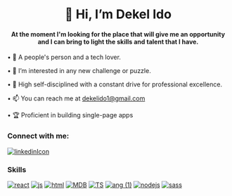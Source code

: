 <h1 align="center">👋 Hi, I’m Dekel Ido</h1>
<h4 fontsize="23" align="center">At the moment I'm looking for the place that will give me an opportunity and I can bring to light the skills and talent that I have.</h4>

•  🧲 A people's person and a tech lover.

•  👀 I’m interested in any new challenge or puzzle.

•  🎯 High self-disciplined with a constant drive for professional excellence. 
 
•  📫 You can reach me at dekelido1@gmail.com

•  🏆 Proficient in building single-page apps

### Connect with me:
 [![linkedinIcon](https://user-images.githubusercontent.com/109578899/198277403-18cd3cde-7b46-41cd-a070-bab472e66a4d.png)](https://skyllo.herokuapp.com "Skyllo link")
 
### Skills


[![react](https://user-images.githubusercontent.com/109578899/198281193-8e99543e-a49d-4e95-bf1e-267a2df365d9.png)](https://reactjs.org/ "react link")
[![js](https://user-images.githubusercontent.com/109578899/198281694-506f1401-fa24-4205-ac2f-e1fe11ea4e94.png)](https://developer.mozilla.org/en-US/docs/Web/JavaScript "js link")
[![html](https://user-images.githubusercontent.com/109578899/198281883-d8a9d754-2141-4411-8f1b-db7fc19084ee.png)](https://www.w3.org/standards/ "html link")
[![MDB](https://user-images.githubusercontent.com/109578899/198282056-79feb9f6-9355-4269-a9f0-e2074ec2e5be.png)](https://www.mongodb.com/ "mongo link")
[![TS](https://user-images.githubusercontent.com/109578899/198282179-2442fe6a-c834-4597-8e10-cd282eb3819d.png)](https://www.typescriptlang.org/ "typescript link")
[![ang (1)](https://user-images.githubusercontent.com/109578899/198282305-bd229e9b-9c94-4415-ae7a-6fc89d388705.png)](https://angular.io/ "angular link")
[![nodejs](https://user-images.githubusercontent.com/109578899/198282496-54989a33-f7e3-4586-ae58-146e627b5255.png)](https://nodejs.org/en/ "node link")
[![sass](https://user-images.githubusercontent.com/109578899/198282635-3c39aa60-dc0c-4c6b-b94d-13c76ba48ff5.png)](https://sass-lang.com/ "sass link")




